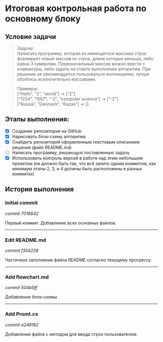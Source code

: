 # Итоговая контрольная работа по основному блоку
## Условие задачи
> *Задача*:   
Написать программу, которая из имеющегося массива строк формирует новый массив из строк, длина которых меньше, либо равна 3 символам. Первоначальный массив можно ввести с клавиатуры, либо задать на старте выполнения алгоритма. При решении не рекомендуется пользоваться коллекциями, лучше обойтись исключительно массивами.

>Примеры:  
[“Hello”, “2”, “world”] → [“2”]  
[“1234”, “1567”, “-2”, “computer science”] → [“-2”]  
[“Russia”, “Denmark”, “Kazan”] → []
## Этапы выполнения:
- [x] Создание репозитория на GitHub
- [x] Нарисовать блок-схему алгоритма
- [x] Снабдить репозиторий оформленным текстовым описанием решения (файл README.md)
- [ ] Написать программу, решающую поставленную задачу
- [x] Использовать контроль версий в работе над этим небольшим проектом (не должно быть так, что всё залито одним коммитом, как минимум этапы 2, 3, и 4 должны быть расположены в разных коммитах)
## История выполнения
### Initial commit
*commit 7016642*

Первый коммит. Добавление всех основных файлов.

---
### Edit README.md
*commit f354228*

Частичное заполнение файла README согласно текущему прогрессу.

---
### Add flowchart.md
*commit 504b5ff*

Добавление блок-схемы

---
### Add Promt.cs
*commit a248162*

Добавление файла с методом для ввода строк пользователем.